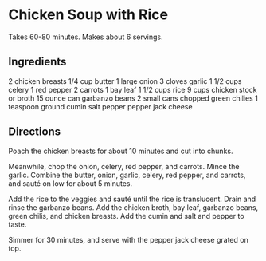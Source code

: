 # Chicken Soup with Rice

Takes 60-80 minutes.
Makes about 6 servings.

## Ingredients
2 chicken breasts
1/4 cup butter
1 large onion
3 cloves garlic
1 1/2 cups celery
1 red pepper
2 carrots
1 bay leaf
1 1/2 cups rice
9 cups chicken stock or broth
15 ounce can garbanzo beans
2 small cans chopped green chilies
1 teaspoon ground cumin
salt
pepper
pepper jack cheese

## Directions
Poach the chicken breasts for about 10 minutes and cut into chunks.

Meanwhile, chop the onion, celery, red pepper, and carrots.  Mince the garlic.  Combine the butter, onion, garlic, celery, red pepper, and carrots, and sauté on low for about 5 minutes.

Add the rice to the veggies and sauté until the rice is translucent.  Drain and rinse the garbanzo beans. Add the chicken broth, bay leaf, garbanzo beans, green chilis, and chicken breasts. Add the cumin and salt and pepper to taste.

Simmer for 30 minutes, and serve with the pepper jack cheese grated on top.
